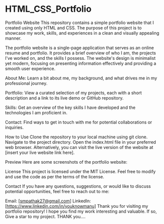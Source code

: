 # HTML_CSS_Portfolio

Portfolio Website
This repository contains a simple portfolio website that I created using only HTML and CSS. The purpose of this project is to showcase my work, skills, and experiences in a clean and visually appealing manner.

The portfolio website is a single-page application that serves as an online resume and portfolio. It provides a brief overview of who I am, the projects I've worked on, and the skills I possess. The website's design is minimalist yet modern, focusing on presenting information effectively and providing a smooth user experience.

About Me: Learn a bit about me, my background, and what drives me in my professional journey.

Portfolio: View a curated selection of my projects, each with a short description and a link to its live demo or GitHub repository.

Skills: Get an overview of the key skills I have developed and the technologies I am proficient in.

Contact: Find ways to get in touch with me for potential collaborations or inquiries.

How to Use
Clone the repository to your local machine using git clone.
Navigate to the project directory.
Open the index.html file in your preferred web browser.
Alternatively, you can visit the live version of the website at [insert your live website link here].

Preview
Here are some screenshots of the portfolio website:



License
This project is licensed under the MIT License. Feel free to modify and use the code as per the terms of the license.

Contact
If you have any questions, suggestions, or would like to discuss potential opportunities, feel free to reach out to me:

Email: [smpathak27@gmail.com]
LinkedIn: [https://www.linkedin.com/in/youknowmanu]
Thank you for visiting my portfolio repository! I hope you find my work interesting and valuable. If so, Give a star to my project.
THANK you....






